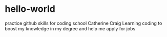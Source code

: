 # hello-world
practice github skills for coding school
Catherine Craig
Learning coding to boost my knowledge in my degree and help me apply for jobs
